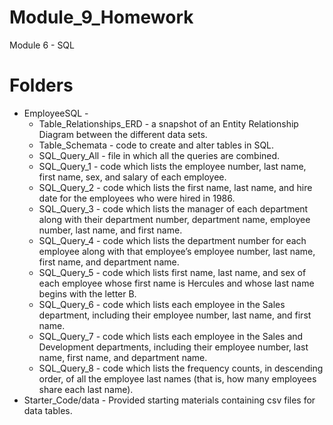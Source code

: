 # Module_9_Homework
Module 6 - SQL

# Folders
* EmployeeSQL -
    * Table_Relationships_ERD - a snapshot of an Entity Relationship Diagram between the different data sets.
    * Table_Schemata - code to create and alter tables in SQL.
    * SQL_Query_All - file in which all the queries are combined. 
    * SQL_Query_1 - code which lists the employee number, last name, first name, sex, and salary of each employee.
    * SQL_Query_2 - code which lists the first name, last name, and hire date for the employees who were hired in 1986.
    * SQL_Query_3 - code which lists the manager of each department along with their department number, department name, employee number, last name, and first name.
    * SQL_Query_4 - code which lists the department number for each employee along with that employee’s employee number, last name, first name, and department name.
    * SQL_Query_5 - code which lists first name, last name, and sex of each employee whose first name is Hercules and whose last name begins with the letter B.
    * SQL_Query_6 - code which lists each employee in the Sales department, including their employee number, last name, and first name.
    * SQL_Query_7 - code which lists each employee in the Sales and Development departments, including their employee number, last name, first name, and department name.
    * SQL_Query_8 - code which lists the frequency counts, in descending order, of all the employee last names (that is, how many employees share each last name).
* Starter_Code/data - Provided starting materials containing csv files for data tables.  
